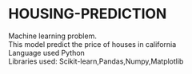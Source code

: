 # HOUSING-PREDICTION
Machine learning problem.<br>
This model predict the price of houses in california<br>
Language used Python<br>
Libraries used: Scikit-learn,Pandas,Numpy,Matplotlib
 

